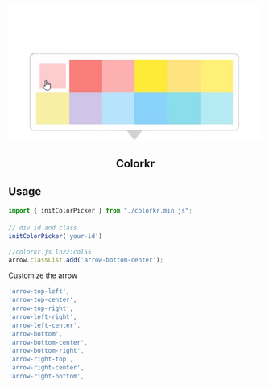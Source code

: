 <p align=center>
    <img src="./finalcolor-removebg-preview.png">
</p>

## <p align=center>Colorkr</p>


<p>

## Usage
```js
import { initColorPicker } from "./colorkr.min.js";

// div id and class 
initColorPicker('your-id')

```



```js
//colorkr.js ln22:col55
arrow.classList.add('arrow-bottom-center');
```
Customize the arrow 
```js
'arrow-top-left',
'arrow-top-center',
'arrow-top-right',
'arrow-left-right',
'arrow-left-center',
'arrow-bottom',
'arrow-bottom-center',
'arrow-bottom-right',
'arrow-right-top',
'arrow-right-center',
'arrow-right-bottom',
```
</p>
